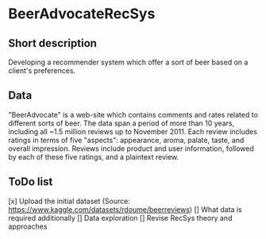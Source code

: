 # BeerAdvocateRecSys

## Short description
Developing a recommender system which offer a sort of beer based on a client's preferences.

## Data
"BeerAdvocate" is a web-site which contains comments and rates related to different sorts of beer. The data span a period of more than 10 years, including all ~1.5 million reviews up to November 2011. Each review includes ratings in terms of five "aspects": appearance, aroma, palate, taste, and overall impression. Reviews include product and user information, followed by each of these five ratings, and a plaintext review.

## ToDo list
[x] Upload the initial dataset (Source: https://www.kaggle.com/datasets/rdoume/beerreviews)
[] What data is required additionally
[] Data exploration
[] Revise RecSys theory and approaches